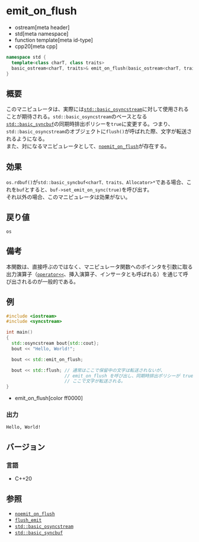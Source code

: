 # emit_on_flush
* ostream[meta header]
* std[meta namespace]
* function template[meta id-type]
* cpp20[meta cpp]

```cpp
namespace std {
  template<class charT, class traits>
  basic_ostream<charT, traits>& emit_on_flush(basic_ostream<charT, traits>& os);
}
```

## 概要
このマニピュレータは、実際には[`std::basic_osyncstream`](../syncstream/basic_osyncstream.md)に対して使用されることが期待される。`std::basic_osyncstream`のベースとなる[`std::basic_syncbuf`](../syncstream/basic_syncbuf.md)の同期時排出ポリシーを`true`に変更する。つまり、`std::basic_osyncstream`のオブジェクトに`flush()`が呼ばれた際、文字が転送されるようになる。  
また、対になるマニピュレータとして、[`noemit_on_flush`](noemit_on_flush.md)が存在する。


## 効果
`os.rdbuf()`が`std::basic_syncbuf<charT、traits、Allocator>*`である場合、これを`buf`とすると、`buf->set_emit_on_sync(true)`を呼び出す。  
それ以外の場合、このマニピュレータは効果がない。


## 戻り値
`os`

## 備考
本関数は、直接呼ぶのではなく、マニピュレータ関数へのポインタを引数に取る出力演算子（[`operator<<`](basic_ostream/op_ostream.md)、挿入演算子、インサータとも呼ばれる）を通じて呼び出されるのが一般的である。

## 例
```cpp example
#include <iostream>
#include <syncstream>

int main()
{
  std::osyncstream bout{std::cout};
  bout << "Hello, World!";

  bout << std::emit_on_flush;

  bout << std::flush; // 通常はここで保留中の文字は転送されないが、
                      // emit_on_flush を呼び出し、同期時排出ポリシーが true となっているため、
                      // ここで文字が転送される。
}
```
* emit_on_flush[color ff0000]

### 出力
```
Hello, World!
```

## バージョン
### 言語
- C++20

## 参照
- [`noemit_on_flush`](noemit_on_flush.md)
- [`flush_emit`](flush_emit.md)
- [`std::basic_osyncstream`](../syncstream/basic_osyncstream.md)
- [`std::basic_syncbuf`](../syncstream/basic_syncbuf.md)

